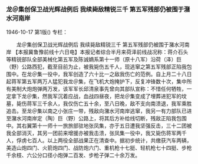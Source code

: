 ### 龙＠集创保卫战光辉战例后  我续毙敌精锐三千  第五军残部仍被围于潴水河南岸

1946-10-17
第1版()
专栏：

　　龙＠集创保卫战光辉战例后
    我续毙敌精锐三千
    第五军残部仍被围于潴水河南岸
    【本报冀鲁豫前线十六日电】本报记者综合半月来荷泽前线战况称：蒋介石头等精锐部队全部美械化第五军及陈诚嫡系第十一师（原十八军）沿荷（泽）巨（野）公路西犯，截至目前为止，被我毙伤五千人，现逃窜之第五军残部正陷我包围中。在龙＠集一役中，我军创造了六十比一之敌我伤亡的范例。自上月二十八日起蒋军第五军两万人猛犯我龙＠集，在飞机大炮掩护下，反复冲锋数十次，集中所有美制大炮炮弹两万发，该军军长邱清泉事先曾向其部队宣称：不惜任何牺牲，一定拿下龙＠集，然我军沉着应战，血战四昼夜，把龙＠集变成了埋葬进犯军的坟墓，毙伤蒋军三千余人，我仅伤亡五十余，至八日晚，敌不支向南溃退，我军乘胜追击。至龙＠集以南之小张庄一带，残敌向潴水河南岸逃窜，我另一有力部队已进至潴水河南岸定（陶）巨（野）公路上，将其后方补给线切断，残敌正陷我包围中。其右翼第十一师十一旅旅部驻地张凤集，亦于五日遭我坚强反击，三十二团被我全部消灭，其另一团前来增援亦被我击溃，张凤集一役中，我又毙伤蒋军两千人，俘虏七百人。以上两役全部战果正在清查中。据初步统计，共缴获汽车两辆，美造山炮四门、火箭炮四门、战防炮六门、重机枪十七挺、轻机枪七十四挺、步枪千余枝、六公分口径小炮弹二百发、步枪子弹二十余万发。
